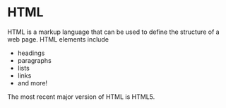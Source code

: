 <h1>HTML</h1>

<p>HTML is a markup language that can be used to define the structure of a web page. HTML elements include</p>

<ul>

<li>headings</li>

<li>paragraphs</li>

<li>lists</li>

<li>links</li>

<li>and more!</li>

</ul>

<p>The most recent major version of HTML is HTML5.</p>